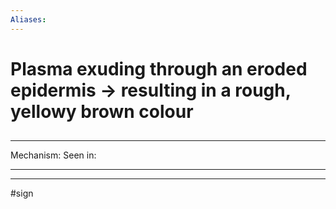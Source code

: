 ```yaml
---
Aliases:
---
```

# Plasma exuding through an eroded epidermis -> resulting in a rough, yellowy brown colour
##
###

---
Mechanism:
Seen in: 

---


---
#sign 